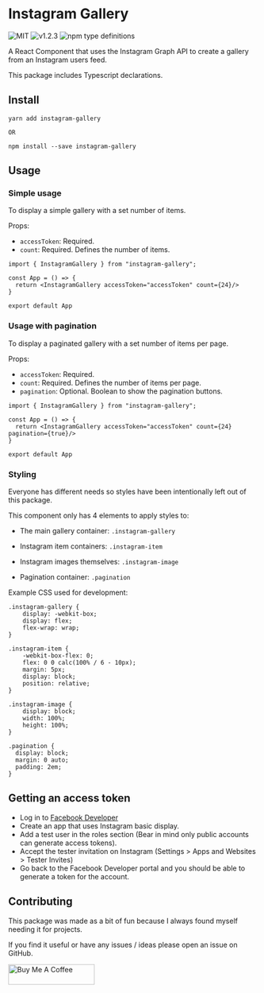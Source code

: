 # Instagram Gallery

![MIT](https://img.shields.io/badge/license-MIT-green)
![v1.2.3](https://img.shields.io/badge/release-v1.2.3-blue)
![npm type definitions](https://img.shields.io/npm/types/typescript)

A React Component that uses the Instagram Graph API to create a gallery from an Instagram users feed.

This package includes Typescript declarations.

## Install

```
yarn add instagram-gallery

OR

npm install --save instagram-gallery
```

## Usage

### Simple usage

To display a simple gallery with a set number of items.

Props:

-   `accessToken`: Required.
-   `count`: Required. Defines the number of items.

```
import { InstagramGallery } from "instagram-gallery";

const App = () => {
  return <InstagramGallery accessToken="accessToken" count={24}/>
}

export default App
```

### Usage with pagination

To display a paginated gallery with a set number of items per page.

Props:

-   `accessToken`: Required.
-   `count`: Required. Defines the number of items per page.
-   `pagination`: Optional. Boolean to show the pagination buttons.

```
import { InstagramGallery } from "instagram-gallery";

const App = () => {
  return <InstagramGallery accessToken="accessToken" count={24} pagination={true}/>
}

export default App
```

### Styling

Everyone has different needs so styles have been intentionally left out of this package.

This component only has 4 elements to apply styles to:

-   The main gallery container: `.instagram-gallery`

-   Instagram item containers: `.instagram-item`

-   Instagram images themselves: `.instagram-image`

-   Pagination container: `.pagination`

Example CSS used for development:

```
.instagram-gallery {
    display: -webkit-box;
    display: flex;
    flex-wrap: wrap;
}

.instagram-item {
    -webkit-box-flex: 0;
    flex: 0 0 calc(100% / 6 - 10px);
    margin: 5px;
    display: block;
    position: relative;
}

.instagram-image {
    display: block;
    width: 100%;
    height: 100%;
}

.pagination {
  display: block;
  margin: 0 auto;
  padding: 2em;
}
```

## Getting an access token

-   Log in to [Facebook Developer](https://developers.facebook.com/)
-   Create an app that uses Instagram basic display.
-   Add a test user in the roles section (Bear in mind only public accounts can generate access tokens).
-   Accept the tester invitation on Instagram (Settings > Apps and Websites > Tester Invites)
-   Go back to the Facebook Developer portal and you should be able to generate a token for the account.

## Contributing

This package was made as a bit of fun because I always found myself needing it for projects.

If you find it useful or have any issues / ideas please open an issue on GitHub.

<a href="https://www.buymeacoffee.com/MORK" target="_blank"><img src="https://cdn.buymeacoffee.com/buttons/default-orange.png" alt="Buy Me A Coffee" height="41" width="174"></a>
